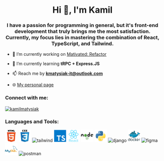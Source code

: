 <h1 align="center">Hi 👋, I'm Kamil</h1>
<h3 align="center">I have a passion for programming in general, but it's front-end development that truly brings me the most satisfaction. Currently, my focus lies in mastering the combination of React, TypeScript, and Tailwind.</h3>

- 🔭 I’m currently working on [Mativated: Refactor](https://github.com/g4n3sha5/mativated-monorepo)

- 🌱 I’m currently learning **tRPC + Express.JS**

- 📫 Reach me by **kmatysiak-it@outlook.com**

- 🌐 [My personal page](https://www.kamilmatysiak.pl/) 

<h3 align="left">Connect with me:</h3>
<p align="left">
<a href="https://linkedin.com/in/kamilmatysiak" target="blank"><img align="center" src="https://raw.githubusercontent.com/rahuldkjain/github-profile-readme-generator/master/src/images/icons/Social/linked-in-alt.svg" alt="kamilmatysiak" height="30" width="40" /></a>
</p>

<h3 align="left">Languages and Tools:</h3>
<p align="left">  
    <img src="https://raw.githubusercontent.com/devicons/devicon/master/icons/html5/html5-original-wordmark.svg" alt="html5" width="40" height="40"/> 
  <img src="https://raw.githubusercontent.com/devicons/devicon/master/icons/css3/css3-original-wordmark.svg" alt="css3" width="40" height="40"/> 
  <img src="https://www.vectorlogo.zone/logos/tailwindcss/tailwindcss-icon.svg" alt="tailwind" width="40" height="40"/> 
  <img src="https://raw.githubusercontent.com/devicons/devicon/master/icons/typescript/typescript-original.svg"   alt="typescript" width="40" height="40"/> 
  <img src="https://raw.githubusercontent.com/devicons/devicon/master/icons/react/react-original-wordmark.svg" alt="react" width="40" height="40"/> 
  <img src="https://raw.githubusercontent.com/devicons/devicon/master/icons/nodejs/nodejs-original-wordmark.svg" alt="nodejs" width="40" height="40"/> 
  <img src="https://raw.githubusercontent.com/devicons/devicon/master/icons/python/python-original.svg" alt="python" width="40" height="40"/> 
  <img src="https://cdn.worldvectorlogo.com/logos/django.svg" alt="django" width="40" height="40"/> 
  <img src="https://raw.githubusercontent.com/devicons/devicon/master/icons/docker/docker-original-wordmark.svg" alt="docker" width="40" height="40"/> 
  <img src="https://www.vectorlogo.zone/logos/figma/figma-icon.svg" alt="figma" width="40" height="40"/> 
  <img src="https://raw.githubusercontent.com/devicons/devicon/master/icons/mysql/mysql-original-wordmark.svg" alt="mysql" width="40" height="40"/> 
  <img src="https://www.vectorlogo.zone/logos/getpostman/getpostman-icon.svg" alt="postman" width="40" height="40"/> 



</p>
